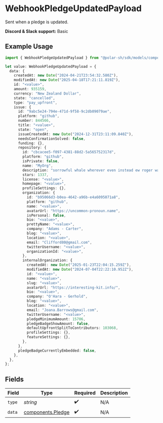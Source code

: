 # WebhookPledgeUpdatedPayload

Sent when a pledge is updated.

**Discord & Slack support:** Basic

## Example Usage

```typescript
import { WebhookPledgeUpdatedPayload } from "@polar-sh/sdk/models/components/webhookpledgeupdatedpayload.js";

let value: WebhookPledgeUpdatedPayload = {
  data: {
    createdAt: new Date("2024-04-21T23:54:32.580Z"),
    modifiedAt: new Date("2025-04-18T17:21:11.819Z"),
    id: "<value>",
    amount: 935159,
    currency: "New Zealand Dollar",
    state: "cancelled",
    type: "pay_upfront",
    issue: {
      id: "9abc5e24-794e-471d-9f58-9c2db09079ae",
      platform: "github",
      number: 844566,
      title: "<value>",
      state: "open",
      issueCreatedAt: new Date("2024-12-31T23:11:09.840Z"),
      needsConfirmationSolved: false,
      funding: {},
      repository: {
        id: "cbcacee5-f097-4381-88d2-5a565752317d",
        platform: "github",
        isPrivate: false,
        name: "MyOrg",
        description: "sorrowful whale wherever even instead ew roger wash",
        stars: 1337,
        license: "<value>",
        homepage: "<value>",
        profileSettings: {},
        organization: {
          id: "b95066d3-b0ea-4642-a96b-e4a6095071a8",
          platform: "github",
          name: "<value>",
          avatarUrl: "https://uncommon-pronoun.name",
          isPersonal: false,
          bio: "<value>",
          prettyName: "<value>",
          company: "Adams - Carter",
          blog: "<value>",
          location: "<value>",
          email: "Clifford80@gmail.com",
          twitterUsername: "<value>",
          organizationId: "<value>",
        },
        internalOrganization: {
          createdAt: new Date("2025-01-23T22:04:15.259Z"),
          modifiedAt: new Date("2024-07-04T22:22:10.952Z"),
          id: "<value>",
          name: "<value>",
          slug: "<value>",
          avatarUrl: "https://interesting-kit.info/",
          bio: "<value>",
          company: "O'Hara - Gerhold",
          blog: "<value>",
          location: "<value>",
          email: "Joana.Barrows@gmail.com",
          twitterUsername: "<value>",
          pledgeMinimumAmount: 15706,
          pledgeBadgeShowAmount: false,
          defaultUpfrontSplitToContributors: 103068,
          profileSettings: {},
          featureSettings: {},
        },
      },
      pledgeBadgeCurrentlyEmbedded: false,
    },
  },
};
```

## Fields

| Field                                                  | Type                                                   | Required                                               | Description                                            |
| ------------------------------------------------------ | ------------------------------------------------------ | ------------------------------------------------------ | ------------------------------------------------------ |
| `type`                                                 | *string*                                               | :heavy_check_mark:                                     | N/A                                                    |
| `data`                                                 | [components.Pledge](../../models/components/pledge.md) | :heavy_check_mark:                                     | N/A                                                    |
